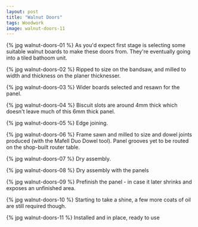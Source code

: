 ```yaml
---
layout: post
title: "Walnut Doors"
tags: Woodwork
image: walnut-doors-11
---
```

{% jpg walnut-doors-01 %} As you'd expect first stage is selecting some suitable walnut boards to make these doors from. They're eventually going into a tiled bathoom unit.

{% jpg walnut-doors-02 %} Ripped to size on the bandsaw, and milled to width and thickness on the planer thicknesser.

{% jpg walnut-doors-03 %} Wider boards selected and resawn for the panel.

{% jpg walnut-doors-04 %} Biscuit slots are around 4mm thick which doesn't leave much of this 6mm thick panel.

{% jpg walnut-doors-05 %} Edge joining.

{% jpg walnut-doors-06 %} Frame sawn and milled to size and dowel joints produced (with the Mafell Duo Dowel tool). Panel grooves yet to be routed on the shop-built router table.

{% jpg walnut-doors-07 %} Dry assembly.

{% jpg walnut-doors-08 %} Dry assembly with the panels

{% jpg walnut-doors-09 %} Prefinish the panel - in case it later shrinks and exposes an unfinished area.

{% jpg walnut-doors-10 %} Starting to take a shine, a few more coats of oil are still required though.

{% jpg walnut-doors-11 %} Installed and in place, ready to use

